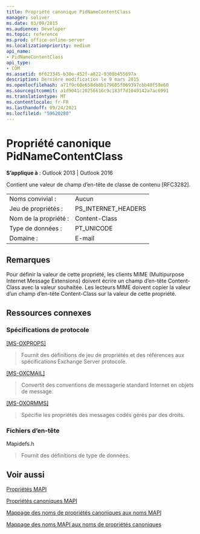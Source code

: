 ```yaml
---
title: Propriété canonique PidNameContentClass
manager: soliver
ms.date: 03/09/2015
ms.audience: Developer
ms.topic: reference
ms.prod: office-online-server
ms.localizationpriority: medium
api_name:
- PidNameContentClass
api_type:
- COM
ms.assetid: 6f623345-b30e-452f-a822-9308b455697a
description: Dernière modification le 9 mars 2015
ms.openlocfilehash: a71f9c60e658db8b179605f069397cbb40f59e60
ms.sourcegitcommit: a1d9041c20256616c9c183f7d1049142a7ac6991
ms.translationtype: MT
ms.contentlocale: fr-FR
ms.lasthandoff: 09/24/2021
ms.locfileid: "59620280"
---
```

# <a name="pidnamecontentclass-canonical-property"></a>Propriété canonique PidNameContentClass

  
  
**S’applique à** : Outlook 2013 | Outlook 2016 
  
Contient une valeur de champ d’en-tête de classe de contenu [RFC3282].
  
|||
|:-----|:-----|
|Noms convivial :  <br/> |Aucun  <br/> |
|Jeu de propriétés :  <br/> |PS_INTERNET_HEADERS  <br/> |
|Nom de la propriété :  <br/> |Content-Class  <br/> |
|Type de données :  <br/> |PT_UNICODE  <br/> |
|Domaine :  <br/> |E-mail  <br/> |
   
## <a name="remarks"></a>Remarques

Pour définir la valeur de cette propriété, les clients MIME (Multipurpose Internet Message Extensions) doivent écrire un champ d’en-tête Content-Class avec la valeur souhaitée. Les lecteurs MIME doivent copier la valeur d’un champ d’en-tête Content-Class sur la valeur de cette propriété. 
  
## <a name="related-resources"></a>Ressources connexes

### <a name="protocol-specifications"></a>Spécifications de protocole

[[MS-OXPROPS]](https://msdn.microsoft.com/library/f6ab1613-aefe-447d-a49c-18217230b148%28Office.15%29.aspx)
  
> Fournit des définitions de jeu de propriétés et des références aux spécifications Exchange Server protocole.
    
[[MS-OXCMAIL]](https://msdn.microsoft.com/library/b60d48db-183f-4bf5-a908-f584e62cb2d4%28Office.15%29.aspx)
  
> Convertit des conventions de messagerie standard Internet en objets de message.
    
[[MS-OXORMMS]](https://msdn.microsoft.com/library/a121dda4-48f3-41f8-b12f-170f533038bb%28Office.15%29.aspx)
  
> Spécifie les propriétés des messages codés gérés par des droits.
    
### <a name="header-files"></a>Fichiers d’en-tête

Mapidefs.h
  
> Fournit des définitions de type de données.
    
## <a name="see-also"></a>Voir aussi



[Propriétés MAPI](mapi-properties.md)
  
[Propriétés canoniques MAPI](mapi-canonical-properties.md)
  
[Mappage des noms de propriétés canoniques aux noms MAPI](mapping-canonical-property-names-to-mapi-names.md)
  
[Mappage des noms MAPI aux noms de propriétés canoniques](mapping-mapi-names-to-canonical-property-names.md)

